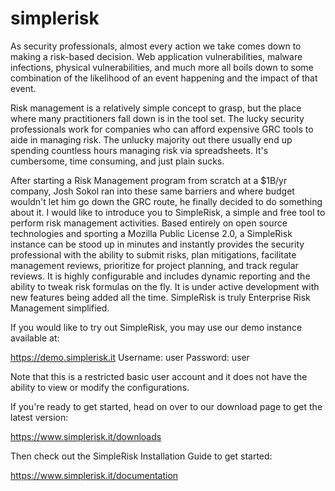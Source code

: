 simplerisk
==========
As security professionals, almost every action we take comes down to making a risk-based decision.  Web application vulnerabilities, malware infections, physical vulnerabilities, and much more all boils down to some combination of the likelihood of an event happening and the impact of that event.

Risk management is a relatively simple concept to grasp, but the place where many practitioners fall down is in the tool set.  The lucky security professionals work for companies who can afford expensive GRC tools to aide in managing risk.  The unlucky majority out there usually end up spending countless hours managing risk via spreadsheets.  It's cumbersome, time consuming, and just plain sucks.

After starting a Risk Management program from scratch at a $1B/yr company, Josh Sokol ran into these same barriers and where budget wouldn't let him go down the GRC route, he finally decided to do something about it.  I would like to introduce you to SimpleRisk, a simple and free tool to perform risk management activities.  Based entirely on open source technologies and sporting a Mozilla Public License 2.0, a SimpleRisk instance can be stood up in minutes and instantly provides the security professional with the ability to submit risks, plan mitigations, facilitate management reviews, prioritize for project planning, and track regular reviews.  It is highly configurable and includes dynamic reporting and the ability to tweak risk formulas on the fly.  It is under active development with new features being added all the time.  SimpleRisk is truly Enterprise Risk Management simplified.

If you would like to try out SimpleRisk, you may use our demo instance available at:

https://demo.simplerisk.it
Username: user
Password: user

Note that this is a restricted basic user account and it does not have the ability to view or modify the configurations.

If you're ready to get started, head on over to our download page to get the latest version:

https://www.simplerisk.it/downloads

Then check out the SimpleRisk Installation Guide to get started:

https://www.simplerisk.it/documentation


